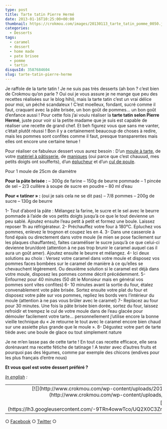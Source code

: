 ```yaml
---
type: post
title: Tarte tatin Pierre Hermé
date: 2013-01-16T10:25:00+00:00
thumbnail: https://crokmou.com/images/20130113_tarte_tatin_pomme_0050.jpg
categories:
  - Desserts
tags:
  - caramel
  - dessert
  - home made
  - pate brisee
  - pomme
  - tartin
disqusId: 3587684604
slug: tarte-tatin-pierre-herme
---
```


Je raffole de la tarte tatin ! Je ne suis pas très desserts (ah bon ? c’est bien de Crokmou qu’on parle ? Oui oui je vous assure je ne mange que peu des recettes réalisées sur le blog hihi), mais la tarte tatin c’est un vrai délice pour moi, un péché scandaleux ! C’est moelleux, fondant, sucré comme il faut, craquant avec la pâte brisée, un bon goût de pommes… un bon goût d’enfance aussi ! Pour cette fois j’ai voulu réaliser la **tarte tatin selon Pierre Hermé**, juste pour voir si la petite madame que je suis est capable de réaliser une recette de grand chef. Et beh figurez vous que sans me vanter, c’était plutôt réussi ! Bon il y a certainement beaucoup de choses à redire, mais les pommes sont confites comme il faut, presque transparentes mais elles ont encore une certaine tenue !

Pour réaliser ce fabuleux dessert vous aurez besoin : D’un [moule à tarte](http://www.rueducommerce.fr/index/moule%20tarte), de votre [matériel à pâtisserie](http://www.rueducommerce.fr/m/pl/malid:12468605), de [maniques](http://www.rueducommerce.fr/m/pl/malid:4769931) (oui parce que c’est chauuud, mes petits doigts ont soufferts), d’un [éplucheur](http://www.rueducommerce.fr/m/pl/malid:43774618) et d’un [cul de poule](http://www.rueducommerce.fr/m/pl/malid:48515370).

Pour 1 moule de 25cm de diamètre

**Pour la pâte brisée :**
– 300g de farine
– 150g de beurre pommade
– 1 pincée de sel
– 2/3 cuillère à soupe de sucre en poudre
– 80 ml d’eau

**Pour « tatiner » :** (oui je sais cela ne se dit pas) – 7/8 pommes – 200g de sucre – 130g de beurre

1- Tout d’abord la pâte : Mélangez la farine, le sucre et le sel avec le beurre pommade à l’aide de vos petits doigts jusqu’à ce que le tout devienne un peu sablé. Ajoutez ensuite l’eau petit à petit et formez une boule. Laissez reposer 1h au réfrigérateur.
2- Préchauffez votre four à 180°C. Epluchez vos pommes, enlevez le trognon et coupez les en 4.
3- Dans une casserole à fond épais ou directement dans votre moule (le mien se pose facilement sur les plaques chauffantes), faites caraméliser le sucre jusqu’à ce que celui-ci devienne brun/doré (attention à ne pas trop brunir le caramel auquel cas il aura un goût amer). Ajoutez ensuite le beurre et mélangez.
4- Ici deux solutions au choix : Versez votre caramel dans votre moule et disposez vos pommes faces bombées sur le caramel de manière à ce qu’elles se chevauchent légèrement. Ou deuxième solution si le caramel est déjà dans votre moule, disposez les pommes comme décrit précédemment.
5- Enfournez pour 40 minutes (50 dit le Monsieur mais en général vos pommes sont vites confites)
6- 10 minutes avant la sortie du four, étalez convenablement vote pâte brisée. Sortez ensuite votre plat du four et disposez votre pâte sur vos pommes, repliez les bords vers l’intérieur du moule (attention à ne pas vous brûler avec le caramel)
7- Replacez au four pour 30 minutes. Une fois la pâte brisée bien dorée, sortez du four, laissez refroidir et trempez le cul de votre moule dans de l’eau glacée pour démouler facilement votre tarte… personnellement j’utilise encore la bonne vieille technique du « Je retourne le tout avec le caramel encore bien chaud sur une assiette plus grande que le moule ».
8- Dégustez votre part de tarte tiède avec une boule de glace ou tout simplement nature

Je ne m’en lasse pas de cette tarte ! En tout cas recette efficace, elle sera dorénavant ma recette fétiche de tatinage ! A tester avec d’autres fruits et pourquoi pas des légumes, comme par exemple des chicons (endives pour les plus français d’entre nous)

**Et vous quel est votre dessert préféré ?**

_[In english](https://lh3.googleusercontent.com/-9TRn4owwTco/UQ2X0C3ZrDI/AAAAAAAAGgQ/Xpuj7djyKZw/s842/tatin_pie_by_pierre_herme.jpg) :_

<table style="margin-left: auto; margin-right: auto; text-align: center;" cellspacing="0" cellpadding="0" align="center">

<tbody>

<tr>

<td style="text-align: center;">[![](http://www.crokmou.com/wp-content/uploads/2013/01/tatin_pie_by_pierre_herme-300x2121-300x212.jpg)](http://www.crokmou.com/wp-content/uploads/2013/01/tatin_pie_by_pierre_herme-300x2121.jpg)</td>

</tr>

<tr>

<td style="text-align: center;">[Here](https://lh3.googleusercontent.com/-9TRn4owwTco/UQ2X0C3ZrDI/AAAAAAAAGgQ/Xpuj7djyKZw/s842/tatin_pie_by_pierre_herme.jpg)</td>

</tr>

</tbody>

</table>

○ [Facebook](https://www.facebook.com/crokmou.blog) ○ [Twitter](https://twitter.com/Crokmou) ○